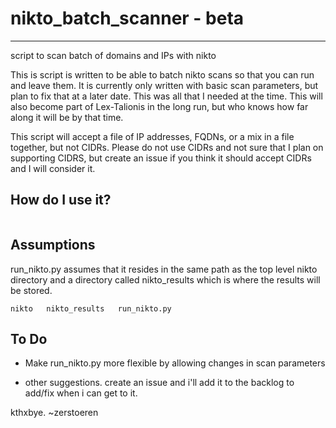 # nikto_batch_scanner - beta
----------------------------------
script to scan batch of domains and IPs with nikto

This is script is written to be able to batch nikto scans so that you can run and leave them.  It is currently only written with basic scan parameters, but plan to fix that at a later date.  This was all that I needed at the time.  This will also become part of Lex-Talionis in the long run, but who knows how far along it will be by that time.

This script will accept a file of IP addresses, FQDNs, or a mix in a file together, but not CIDRs.  Please do not use CIDRs and not sure that I plan on supporting CIDRS, but create an issue if you think it should accept CIDRs and I will consider it.

How do I use it?
-----------------------------------

```python run_nikto.py -target_file nikto/niktonames.txt -proto https -port 443
```

Assumptions
------------------------------------

run_nikto.py assumes that it resides in the same path as the top level nikto directory and a directory called nikto_results which is where the results will be stored.

```ubuntu:> ls
nikto   nikto_results   run_nikto.py
```

To Do
--------------------------------------

- Make run_nikto.py more flexible by allowing changes in scan parameters

- other suggestions.  create an issue and i'll add it to the backlog to add/fix when i can get to it.

kthxbye.  ~zerstoeren
